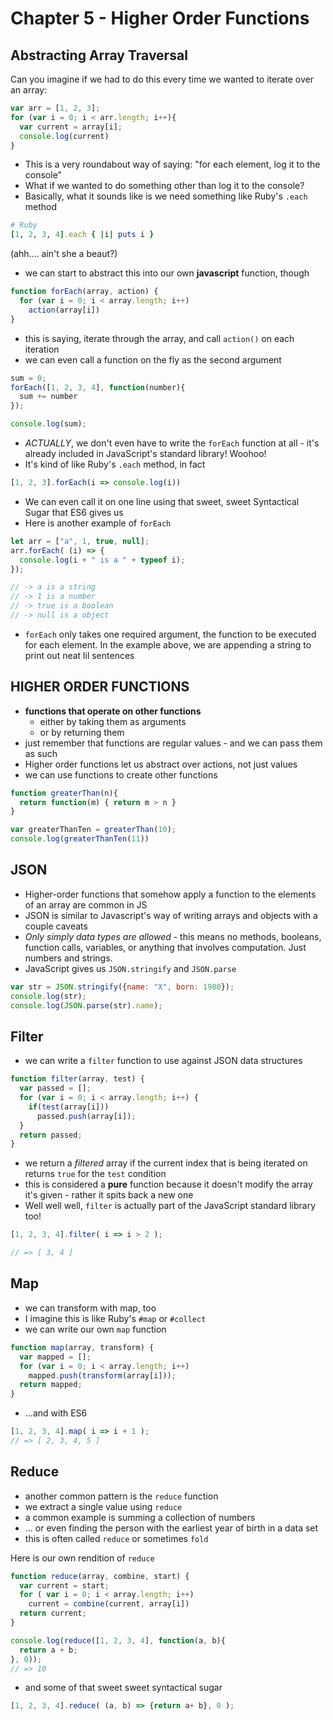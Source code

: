 # Chapter 5 - Higher Order Functions
## Abstracting Array Traversal

Can you imagine if we had to do this every time we wanted to iterate over an array:

```js
var arr = [1, 2, 3];
for (var i = 0; i < arr.length; i++){
  var current = array[i];
  console.log(current)
}
```

* This is a very roundabout way of saying: "for each element, log it to the console"
* What if we wanted to do something other than log it to the console?
* Basically, what it sounds like is we need something like Ruby's `.each` method

```ruby
# Ruby
[1, 2, 3, 4].each { |i| puts i }
```
(ahh.... ain't she a beaut?)

* we can start to abstract this into our own **javascript** function, though

```js
function forEach(array, action) {
  for (var i = 0; i < array.length; i++)
    action(array[i])
}
```

* this is saying, iterate through the array, and call `action()` on each iteration
* we can even call a function on the fly as the second argument

```js
sum = 0;
forEach([1, 2, 3, 4], function(number){
  sum += number
});

console.log(sum);
```

* _ACTUALLY_, we don't even have to write the `forEach` function at all - it's already included in JavaScript's standard library! Woohoo!
* It's kind of like Ruby's `.each` method, in fact

```js
[1, 2, 3].forEach(i => console.log(i))
```

* We can even call it on one line using that sweet, sweet Syntactical Sugar that ES6 gives us
* Here is another example of `forEach`

```js
let arr = ["a", 1, true, null];
arr.forEach( (i) => {
  console.log(i + " is a " + typeof i);
});

// -> a is a string
// -> 1 is a number
// -> true is a boolean
// -> null is a object
```

* `forEach` only takes one required argument, the function to be executed for each element. In the example above, we are appending a string to print out neat lil sentences

## HIGHER ORDER FUNCTIONS
* __functions that operate on other functions__
  - either by taking them as arguments
  - or by returning them
* just remember that functions are regular values - and we can pass them as such
* Higher order functions let us abstract over actions, not just values
* we can use functions to create other functions

```js
function greaterThan(n){
  return function(m) { return m > n }
}

var greaterThanTen = greaterThan(10);
console.log(greaterThanTen(11))
```

## JSON
* Higher-order functions that somehow apply a function to the elements of an array are common in JS
* JSON is similar to Javascript's way of writing arrays and objects with a couple caveats
* *Only simply data types are allowed* - this means no methods, booleans, function calls, variables, or anything that involves computation. Just numbers and strings.
* JavaScript gives us `JSON.stringify` and `JSON.parse`

```js
var str = JSON.stringify({name: "X", born: 1980});
console.log(str);
console.log(JSON.parse(str).name);
```

## Filter
* we can write a `filter` function to use against JSON data structures

```js
function filter(array, test) {
  var passed = [];
  for (var i = 0; i < array.length; i++) {
    if(test(array[i]))
      passed.push(array[i]);
  }
  return passed;
}
```

* we return a *filtered* array if the current index that is being iterated on returns `true` for the `test` condition
* this is considered a **pure** function because it doesn't modify the array it's given - rather it spits back a new one
* Well well well, `filter` is actually part of the JavaScript standard library too!

```js
[1, 2, 3, 4].filter( i => i > 2 );

// => [ 3, 4 ]
```

## Map
* we can transform with map, too
* I imagine this is like Ruby's `#map` or `#collect`
* we can write our own `map` function

```js
function map(array, transform) {
  var mapped = [];
  for (var i = 0; i < array.length; i++)
    mapped.push(transform(array[i]));
  return mapped;
}
```

* ...and with ES6

```js
[1, 2, 3, 4].map( i => i + 1 );
// => [ 2, 3, 4, 5 ]
```

## Reduce
* another common pattern is the `reduce` function
* we extract a single value using `reduce`
* a common example is summing a collection of numbers
* ... or even finding the person with the earliest year of birth in a data set
* this is often called `reduce` or sometimes `fold`

Here is our own rendition of `reduce`

```js
function reduce(array, combine, start) {
  var current = start;
  for ( var i = 0; i < array.length; i++)
    current = combine(current, array[i])
  return current;
}

console.log(reduce([1, 2, 3, 4], function(a, b){
  return a + b;
}, 0));
// => 10
```

* and some of that sweet sweet syntactical sugar

```js
[1, 2, 3, 4].reduce( (a, b) => {return a+ b}, 0 );
```

